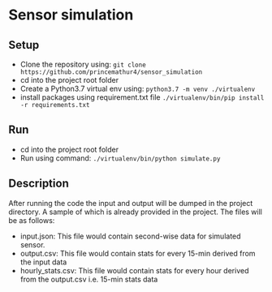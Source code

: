 # Sensor simulation

## Setup
- Clone the repository using: `git clone https://github.com/princemathur4/sensor_simulation`
- cd into the project root folder
- Create a Python3.7 virtual env using: `python3.7 -m venv ./virtualenv`
- install packages using requirement.txt file `./virtualenv/bin/pip install -r requirements.txt`
 
## Run
- cd into the project root folder
- Run using command: `./virtualenv/bin/python simulate.py`

## Description
After running the code the input and output will be dumped in the project directory. A sample of which is already provided in the project. The files will be as follows:

- input.json: This file would contain second-wise data for simulated sensor.
- output.csv: This file would contain stats for every 15-min derived from the input data
- hourly_stats.csv: This file would contain stats for every hour derived from the output.csv i.e. 15-min stats data
